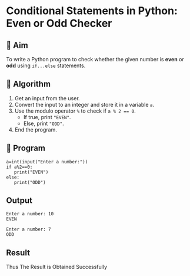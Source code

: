 # Conditional Statements in Python: Even or Odd Checker

## 🎯 Aim
To write a Python program to check whether the given number is **even** or **odd** using `if...else` statements.

## 🧠 Algorithm
1. Get an input from the user.
2. Convert the input to an integer and store it in a variable `a`.
3. Use the modulo operator `%` to check if `a % 2 == 0`.
   - If true, print `"EVEN"`.
   - Else, print `"ODD"`.
4. End the program.

## 🧾 Program
```
a=int(input("Enter a number:"))
if a%2==0:
   print("EVEN")
else:
   print("ODD")

```
## Output
```
Enter a number: 10
EVEN

Enter a number: 7
ODD
```

## Result
Thus The Result is Obtained Successfully
